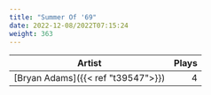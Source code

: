 ```yaml
---
title: "Summer Of '69"
date: 2022-12-08/2022T07:15:24
weight: 363
---
```




 Artist | Plays 
----- | -----:
[Bryan Adams]({{< ref "t39547">}}) | 4

